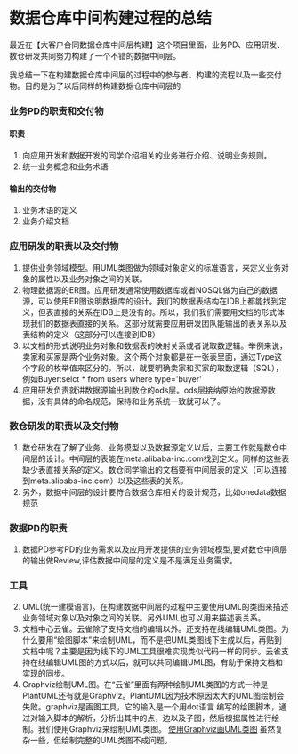 # 数据仓库中间构建过程的总结

最近在【大客户合同数据仓库中间层构建】这个项目里面，业务PD、应用研发、数仓研发共同努力构建了一个不错的数据中间层。

我总结一下在构建数据仓库中间层的过程中的参与者、构建的流程以及一些交付物。目的是为了以后同样的构建数据仓库中间层的


### 业务PD的职责和交付物

#### 职责
1. 向应用开发和数据开发的同学介绍相关的业务进行介绍、说明业务规则。
2. 统一业务概念和业务术语

#### 输出的交付物
1. 业务术语的定义 
2. 业务介绍文档

 


### 应用研发的职责以及交付物
1. 提供业务领域模型。用UML类图做为领域对象定义的标准语言，来定义业务对象的属性以及业务对象之间的关联。
2. 物理数据源的ER图。应用研发通常使用数据库或者NOSQL做为自己的数据源，可以使用ER图说明数据库的设计。我们的数据表结构在IDB上都能找到定义，但表直接的关系在IDB上是没有的。所以，我们我们需要用文档的形式体现我们的数据表直接的关系。这部分就需要应用研发团队能输出的表关系以及表结构的定义（这部分可以连接到IDB）
3. 以文档的形式说明业务对象和数据表的映射关系或者说取数逻辑。举例来说，卖家和买家是两个业务对象。这个两个对象都是在一张表里面，通过Type这个字段的枚举值来区分的。所以，就要明确卖家和买家的取数逻辑（SQL），例如Buyer:selct * from users where type='buyer'
4. 应用研发负责就讲数据源输出到数仓的ods层。ods层接纳原始的数据源数据，没有具体的命名规范，保持和业务系统一致就可以了。


### 数仓研发的职责以及交付物
1. 数仓研发在了解了业务、业务模型以及数据源定义以后，主要工作就是数仓中间层的设计。中间层的表能在meta.alibaba-inc.com找到定义。同样的这些表缺少表直接关系的定义。数仓同学输出的文档要有中间层表的定义（可以连接到meta.alibaba-inc.com）以及这些表的关系。
2. 另外，数据中间层的设计要符合数据仓库相关的设计规范，比如onedata数据规范



### 数据PD的职责
1. 数据PD参考PD的业务需求以及应用开发提供的业务领域模型,要对数仓中间层的输出做Review,评估数据中间层的定义是不是满足业务需求。



### 工具
2. UML(统一建模语言)。在构建数据中间层的过程中主要使用UML的类图来描述业务领域对象以及对象之间的关联。另外UML也可以用来描述表关系。
1. 文档中心云雀。云雀除了支持文档的编辑以外。还支持在线编辑UML类图。为什么要用“绘图脚本”来绘制UML，而不是把UML类图线下生成以后，再贴到文档中呢？主要是因为线下的UML工具很难实现类似代码一样的同步。云雀支持在线编辑UML图的方式以后，就可以共同编辑UML图，有助于保持文档和实现的同步。
3. Graphviz绘制UML图。在“云雀”里面有两种绘制UML类图的方式一种是PlantUML还有就是Graphviz。PlantUML因为技术原因太大的UML图绘制会失败。graphviz是画图工具，它的输入是一个用dot语言 编写的绘图脚本，通过对输入脚本的解析，分析出其中的点，边以及子图，然后根据属性进行绘制。我们使用Graphviz来绘制UML类图。 [使用Graphviz画UML类图](https://lark.alipay.com/aliyuntrade/architecture/using_graphviz_drawing_uml) 虽然复杂一些，但绘制完整的UML类图不成问题。

